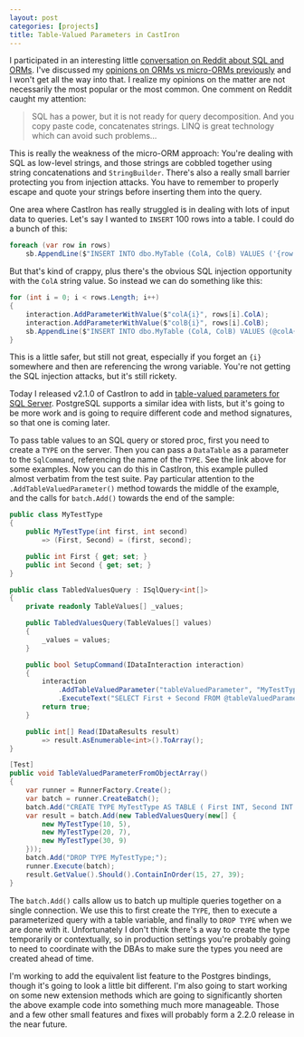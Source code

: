 ```yaml
---
layout: post
categories: [projects]
title: Table-Valued Parameters in CastIron
---
```


I participated in an interesting little [conversation on Reddit about SQL and ORMs](https://www.reddit.com/r/dotnet/comments/lqjw33/writing_sql_in_c_or_when_you_should_not_use_orm/). I've discussed my [opinions on ORMs vs micro-ORMs previously](http://whiteknight.github.io/2018/07/23/ormproblems.html) and I won't get all the way into that. I realize my opinions on the matter are not necessarily the most popular or the most common. One comment on Reddit caught my attention:

> SQL has a power, but it is not ready for query decomposition. And you copy paste code, concatenates strings. LINQ is great technology which can avoid such problems...

This is really the weakness of the micro-ORM approach: You're dealing with SQL as low-level strings, and those strings are cobbled together using string concatenations and `StringBuilder`. There's also a really small barrier protecting you from injection attacks. You have to remember to properly escape and quote your strings before inserting them into the query. 

One area where CastIron has really struggled is in dealing with lots of input data to queries. Let's say I wanted to `INSERT` 100 rows into a table. I could do a bunch of this:

```csharp
foreach (var row in rows)
    sb.AppendLine($"INSERT INTO dbo.MyTable (ColA, ColB) VALUES ('{row.ColA}', {row.ColB})");
```

But that's kind of crappy, plus there's the obvious SQL injection opportunity with the `ColA` string value. So instead we can do something like this:

```csharp
for (int i = 0; i < rows.Length; i++)
{
    interaction.AddParameterWithValue($"colA{i}", rows[i].ColA);
    interaction.AddParameterWithValue($"colB{i}", rows[i].ColB);
    sb.AppendLine($"INSERT INTO dbo.MyTable (ColA, ColB) VALUES (@colA{i}, @colB{i})");
}
```

This is a little safer, but still not great, especially if you forget an `{i}` somewhere and then are referencing the wrong variable. You're not getting the SQL injection attacks, but it's still rickety.

Today I released v2.1.0 of CastIron to add in [table-valued parameters for SQL Server](https://docs.microsoft.com/en-us/dotnet/framework/data/adonet/sql/table-valued-parameters#passing-a-table-valued-parameter-to-a-parameterized-sql-statement). PostgreSQL supports a similar idea with lists, but it's going to be more work and is going to require different code and method signatures, so that one is coming later. 

To pass table values to an SQL query or stored proc, first you need to create a `TYPE` on the server. Then you can pass a `DataTable` as a parameter to the `SqlCommand`, referencing the name of the `TYPE`. See the link above for some examples. Now you can do this in CastIron, this example pulled almost verbatim from the test suite. Pay particular attention to the `.AddTableValuedParameter()` method towards the middle of the example, and the calls for `batch.Add()` towards the end of the sample:

```csharp
public class MyTestType
{
    public MyTestType(int first, int second)
        => (First, Second) = (first, second);

    public int First { get; set; }
    public int Second { get; set; }
}

public class TabledValuesQuery : ISqlQuery<int[]>
{
    private readonly TableValues[] _values;

    public TabledValuesQuery(TableValues[] values)
    {
        _values = values;
    }

    public bool SetupCommand(IDataInteraction interaction)
    {
        interaction
            .AddTableValuedParameter("tableValuedParameter", "MyTestType", _values)
            .ExecuteText("SELECT First + Second FROM @tableValuedParameter AS tvp");
        return true;
    }

    public int[] Read(IDataResults result)
        => result.AsEnumerable<int>().ToArray();
}

[Test]
public void TableValuedParameterFromObjectArray()
{
    var runner = RunnerFactory.Create();
    var batch = runner.CreateBatch();
    batch.Add("CREATE TYPE MyTestType AS TABLE ( First INT, Second INT );");
    var result = batch.Add(new TabledValuesQuery(new[] {
        new MyTestType(10, 5),
        new MyTestType(20, 7),
        new MyTestType(30, 9)
    }));
    batch.Add("DROP TYPE MyTestType;");
    runner.Execute(batch);
    result.GetValue().Should().ContainInOrder(15, 27, 39);
}
```

The `batch.Add()` calls allow us to batch up multiple queries together on a single connection. We use this to first create the `TYPE`, then to execute a parameterized query with a table variable, and finally to `DROP TYPE` when we are done with it. Unfortunately I don't think there's a way to create the type temporarily or contextually, so in production settings you're probably going to need to coordinate with the DBAs to make sure the types you need are created ahead of time. 

I'm working to add the equivalent list feature to the Postgres bindings, though it's going to look a little bit different. I'm also going to start working on some new extension methods which are going to significantly shorten the above example code into something much more manageable. Those and a few other small features and fixes will probably form a 2.2.0 release in the near future.